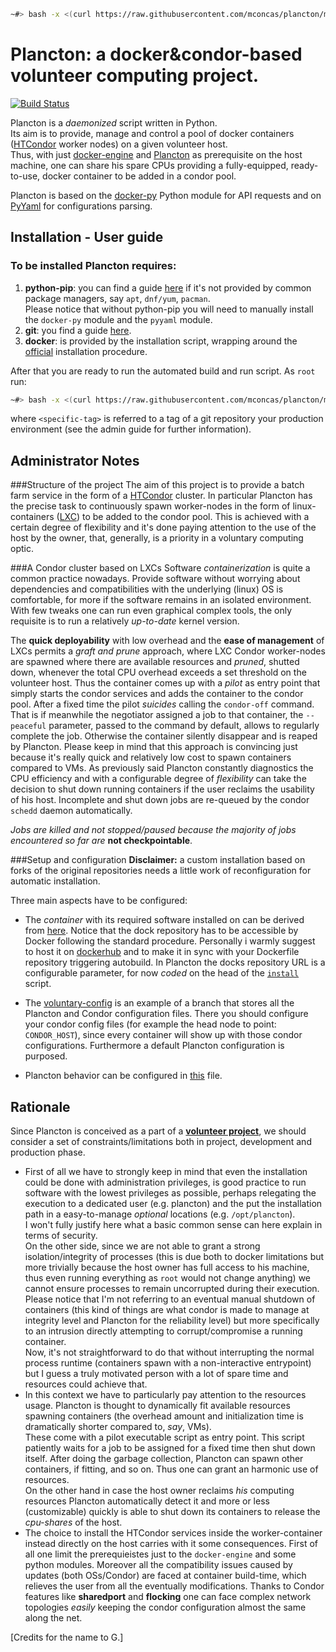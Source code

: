 
```bash
~#> bash -x <(curl https://raw.githubusercontent.com/mconcas/plancton/master/install) <specific-tag>  
```

# Plancton: a docker&condor-based volunteer computing project.
[![Build Status](https://travis-ci.org/mconcas/plancton.svg?branch=master)](https://travis-ci.org/mconcas/plancton)

Plancton is a *daemonized* script written in Python.  
Its aim is to provide, manage and control a pool of docker containers
([HTCondor](https://research.cs.wisc.edu/htcondor/) worker nodes) on a given volunteer host.  
Thus, with just [docker-engine](https://www.docker.com/) and [Plancton](https://github.com/mconcas/plancton) as
prerequisite on the host machine, one can share his spare CPUs providing a fully-equipped, ready-to-use, docker
container to be added in a condor pool.

Plancton is based on the [docker-py](https://github.com/docker/docker-py) Python module for API requests and on
[PyYaml](http://pyyaml.org/wiki/PyYAMLDocumentation) for configurations parsing.

## Installation - User guide

### To be installed Plancton requires:
1. **python-pip**: you can find a guide [here](http://pip.readthedocs.org/en/stable/installing/)
if it's not provided by common package managers, say `apt`, `dnf/yum`, `pacman`.  
Please notice that without python-pip you will need to manually install the  `docker-py` module and the `pyyaml`
module.
2. **git**: you find a guide [here](https://git-scm.com/book/en/v2/Getting-Started-Installing-Git).
3. **docker**: is provided by the installation script, wrapping around the
[official](https://docs.docker.com/installation/) installation procedure.

After that you are ready to run the automated build and run script.
As `root` run:

```bash
~#> bash -x <(curl https://raw.githubusercontent.com/mconcas/plancton/master/install) <specific-tag>  
```
where `<specific-tag>` is referred to a tag of a git repository your production environment (see
   the admin guide for further information).

## Administrator Notes
###Structure of the project
The aim of this project is to provide a batch farm service in the form of a 
[HTCondor](https://research.cs.wisc.edu/htcondor/) 
cluster. In particular Plancton has the precise task to continuously spawn worker-nodes in the form of linux-containers
([LXC](https://linuxcontainers.org/))
to be added to the condor pool.
This is achieved with a certain degree of flexibility and it's done paying attention to the use of the host by the 
owner, 
that, generally, is a priority in a voluntary computing optic.

###A Condor cluster based on LXCs
Software *containerization* is quite a common practice nowadays. Provide software without worrying about dependencies 
and compatibilities with the underlying (linux) OS is comfortable, for more if the software remains in an isolated 
environment. With few tweaks one can run even graphical complex tools, the only requisite is to run a relatively 
*up-to-date* kernel version.

The **quick deployability** with low overhead and the **ease of management** of LXCs permits a *graft and prune* 
approach, where LXC Condor worker-nodes are spawned where there are available resources and *pruned*, shutted down, 
whenever the total CPU overhead exceeds a set threshold on the volunteer host.
Thus the container comes up with a *pilot* as entry point that simply starts the condor services and adds the container 
to the condor pool. After a fixed time the pilot *suicides* calling the `condor-off` command. That is if meanwhile the 
negotiator assigned a job to that container, the `--peaceful` parameter, passed to the command by default, allows to 
regularly complete the job. Otherwise the container silently disappear and is reaped by Plancton.
Please keep in mind that this approach is convincing just because it's really quick and relatively low cost to spawn 
containers compared to VMs.
As previously said Plancton constantly diagnostics the CPU efficiency and with a configurable degree of *flexibility* 
can take the decision to shut down running containers if the user reclaims the usability of his host.
Incomplete and shut down jobs are re-queued by the condor `schedd` daemon automatically.

*Jobs are killed and not stopped/paused because the majority of jobs encountered so far are* **not checkpointable**.

###Setup and configuration
**Disclaimer:** a custom installation based on forks of the original repositories needs a little work of 
reconfiguration for automatic installation.  

Three main aspects have to be configured:
*   The *container* with its required software installed on can be derived from 
[here](https://github.com/mconcas/docks/blob/master/centos6/v1/Dockerfile). Notice that the dock repository has to 
be accessible by Docker following the standard procedure. Personally i warmly suggest to host it on 
[dockerhub](https://hub.docker.com/) and to make it in sync with your Dockerfile repository triggering autobuild.
In Plancton the docks repository URL is a configurable parameter, for now 
*coded* on the head of the [`install`](https://github.com/mconcas/plancton/blob/master/install) script.    

*   The [voluntary-config](https://github.com/mconcas/voluntary-config/tree/to-infn/dev) is an example of a branch that 
stores all the Plancton and Condor configuration files. There you should configure your condor config files 
(for example the head node to point: `CONDOR_HOST`), since every container will show up with those condor configurations.
Furthermore a default Plancton configuration is purposed.

*   Plancton behavior can be configured in [this](https://github.com/mconcas/voluntary-config/blob/to-infn/dev/config.yaml) file. 




## Rationale
Since Plancton is conceived as a part of a 
**[volunteer project](https://en.wikipedia.org/wiki/Volunteer_computing)**, we should consider a set of
constraints/limitations both in project, development and production phase.  
*   First of all we have to strongly keep in mind that even the installation could be done with administration
privileges, is good practice to run software with the lowest privileges as possible, perhaps relegating the
execution to a dedicated user (e.g. plancton) and the put the installation path in a easy-to-manage *optional*
locations (e.g. `/opt/plancton`).  
I won't fully justify here what a basic common sense can here explain in terms of security.  
On the other side, since we are not able to grant a strong isolation/integrity of processes (this is due both to
   docker limitations but more trivially because the host owner has full access to his machine, thus even running
   everything as `root` would not change anything) we cannot ensure processes to remain uncorrupted during their
   execution.  
Please notice that I'm not referring to an eventual manual shutdown of containers (this kind of things are what
   condor is made to manage at integrity level and Plancton for the reliability level) but more specifically to
   an intrusion directly attempting to corrupt/compromise a running container.  
Now, it's not straightforward to do that without interrupting the normal process runtime (containers spawn with
   a non-interactive entrypoint) but I guess a truly motivated person with a lot of spare time and resources
   could achieve that.
*   In this context we have to particularly pay attention to the resources usage. Plancton is thought to
dynamically fit available resources spawning containers (the overhead amount and initialization time is dramatically
   shorter compared to, *say*, VMs).  
   These come with a pilot executable script as entry point. This script patiently waits for a job to be assigned
   for a fixed time then shut down itself. After doing the garbage collection, Plancton can spawn other
   containers, if fitting, and so on.
Thus one can grant an harmonic use of resources.  
On the other hand in case the host owner reclaims *his* computing resources Plancton automatically detect it and
more or less (customizable) quickly is able to shut down its containers to release the *cpu-shares* of the host.
*   The choice to install the HTCondor services inside the worker-container instead directly on the host carries 
with it some consequences. First of all one limit the prerequieistes just to the `docker-engine` and some python 
modules.
Moreover all the compatibility issues caused by updates (both OSs/Condor) are faced at container build-time, which
relieves the user from all the eventually modifications. 
Thanks to Condor features like **sharedport** and **flocking** one can face complex network topologies *easily* keeping 
the condor configuration almost the same along the net. 

[Credits for the name to G.]
